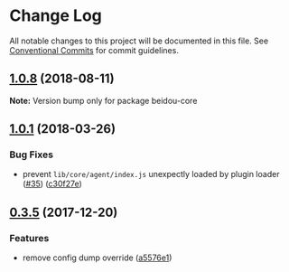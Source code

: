 # Change Log

All notable changes to this project will be documented in this file.
See [Conventional Commits](https://conventionalcommits.org) for commit guidelines.

<a name="1.0.8"></a>

## [1.0.8](https://github.com/alibaba/beidou/packages/beidou-core/compare/v1.0.7...v1.0.8) (2018-08-11)

**Note:** Version bump only for package beidou-core

<a name="1.0.1"></a>

## [1.0.1](https://github.com/alibaba/beidou/packages/beidou-core/compare/v1.0.0...v1.0.1) (2018-03-26)

### Bug Fixes

* prevent `lib/core/agent/index.js` unexpectly loaded by plugin loader ([#35](https://github.com/alibaba/beidou/packages/beidou-core/issues/35)) ([c30f27e](https://github.com/alibaba/beidou/packages/beidou-core/commit/c30f27e))

<a name="0.3.5"></a>

## [0.3.5](https://github.com/alibaba/beidou/packages/beidou-core/compare/v0.3.4...v0.3.5) (2017-12-20)

### Features

* remove config dump override ([a5576e1](https://github.com/alibaba/beidou/packages/beidou-core/commit/a5576e1))
